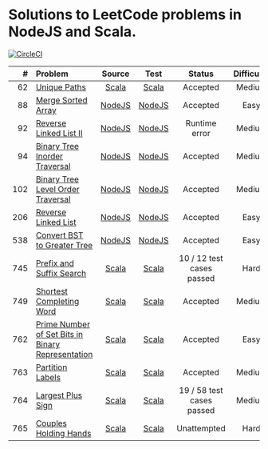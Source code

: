 # Solutions to LeetCode problems in NodeJS and Scala.

[![CircleCI](https://circleci.com/gh/aa8y/book-ctci/tree/master.svg?style=shield&circle-token=7012e3ab725c94f866647778ab0bd7be465ccdd0)](https://circleci.com/gh/aa8y/book-ctci/tree/master)

| #    | Problem  |  Source  |  Test  |  Status  |  Difficulty  |
|-----:|:---------|:--------:|:------:|:--------:|:------------:|
| 62   | [Unique Paths](https://leetcode.com/problems/unique-paths/description/) | [Scala](https://github.com/aa8y/leetcode/blob/master/scala/src/main/scala/co/aa8y/leetcode/UniquePaths.scala) | [Scala](https://github.com/aa8y/leetcode/blob/master/scala/src/test/scala/co/aa8y/leetcode/UniquePathsSpec.scala) | Accepted | Medium |
| 88   | [Merge Sorted Array](https://leetcode.com/problems/merge-sorted-array/description/) | [NodeJS](https://github.com/aa8y/leetcode/blob/master/node/src/main/mergeSortedArray.js) | [NodeJS](https://github.com/aa8y/leetcode/blob/master/node/src/test/mergeSortedArrayTest.js) | Accepted | Easy |
| 92   | [Reverse Linked List II](https://leetcode.com/problems/reverse-linked-list-ii/description/) | [NodeJS](https://github.com/aa8y/leetcode/blob/master/node/src/main/reverseLinkedList2.js) | [NodeJS](https://github.com/aa8y/leetcode/blob/master/node/src/test/reverseLinkedList2Test.js) | Runtime error | Medium |
| 94   | [Binary Tree Inorder Traversal](https://leetcode.com/problems/binary-tree-inorder-traversal/description/) | [NodeJS](https://github.com/aa8y/leetcode/blob/master/node/src/main/binaryTreeInOrderTraversal.js) | [NodeJS](https://github.com/aa8y/leetcode/blob/master/node/src/test/binaryTreeInOrderTraversalTest.js) | Accepted | Medium |
| 102  | [Binary Tree Level Order Traversal](https://leetcode.com/problems/binary-tree-level-order-traversal/description/) | [NodeJS](https://github.com/aa8y/leetcode/blob/master/node/src/main/binaryTreeLevelOrderTraversal.js) | [NodeJS](https://github.com/aa8y/leetcode/blob/master/node/src/test/binaryTreeLevelOrderTraversalTest.js) | Accepted | Medium |
| 206  | [Reverse Linked List](https://leetcode.com/problems/reverse-linked-list/description/) | [NodeJS](https://github.com/aa8y/leetcode/blob/master/node/src/main/reverseLinkedList.js) | [NodeJS](https://github.com/aa8y/leetcode/blob/master/node/src/test/reverseLinkedListTest.js) | Accepted | Easy |
| 538  | [Convert BST to Greater Tree](https://leetcode.com/problems/convert-bst-to-greater-tree/description/) | [NodeJS](https://github.com/aa8y/leetcode/blob/master/node/src/main/bstToGreaterTree.js) | [NodeJS](https://github.com/aa8y/leetcode/blob/master/node/src/test/bstToGreaterTreeTest.js) | Accepted | Easy |
| 745  | [Prefix and Suffix Search](https://leetcode.com/problems/prefix-and-suffix-search/description/) | [Scala](https://github.com/aa8y/leetcode/blob/master/scala/src/main/scala/co/aa8y/leetcode/PrefixAndSuffixSearch.scala) | [Scala](https://github.com/aa8y/leetcode/blob/master/scala/src/test/scala/co/aa8y/leetcode/PrefixAndSuffixSearchSpec.scala) | 10 / 12 test cases passed | Hard |
| 749  | [Shortest Completing Word](https://leetcode.com/problems/shortest-completing-word/description/) | [Scala](https://github.com/aa8y/leetcode/blob/master/scala/src/main/scala/co/aa8y/leetcode/ShortestCompletingWord.scala) | [Scala](https://github.com/aa8y/leetcode/blob/master/scala/src/test/scala/co/aa8y/leetcode/ShortestCompletingWordSpec.scala) | Accepted | Medium |
| 762  | [Prime Number of Set Bits in Binary Representation](https://leetcode.com/contest/weekly-contest-67/problems/prime-number-of-set-bits-in-binary-representation/) | [Scala](https://github.com/aa8y/leetcode/blob/master/scala/src/main/scala/co/aa8y/leetcode/PrimeNumberOfSetBitsInBinaryRepresentation.scala) | [Scala](https://github.com/aa8y/leetcode/blob/master/scala/src/test/scala/co/aa8y/leetcode/PrimeNumberOfSetBitsInBinaryRepresentationSpec.scala) | Accepted | Easy |
| 763  | [Partition Labels](https://leetcode.com/contest/weekly-contest-67/problems/partition-labels/) | [Scala](https://github.com/aa8y/leetcode/blob/master/scala/src/main/scala/co/aa8y/leetcode/PartitionLabels.scala) | [Scala](https://github.com/aa8y/leetcode/blob/master/scala/src/test/scala/co/aa8y/leetcode/PartitionLabelsSpec.scala) | Accepted | Medium |
| 764  | [Largest Plus Sign](https://leetcode.com/contest/weekly-contest-67/problems/largest-plus-sign/) | [Scala](https://github.com/aa8y/leetcode/blob/master/scala/src/main/scala/co/aa8y/leetcode/LargestPlusSign.scala) | [Scala](https://github.com/aa8y/leetcode/blob/master/scala/src/test/scala/co/aa8y/leetcode/LargestPlusSignSpec.scala) | 19 / 58 test cases passed | Medium |
| 765  | [Couples Holding Hands](https://leetcode.com/contest/weekly-contest-67/problems/couples-holding-hands/) | [Scala](https://github.com/aa8y/leetcode/blob/master/scala/src/main/scala/co/aa8y/leetcode/CouplesHoldingHands.scala) | [Scala](https://github.com/aa8y/leetcode/blob/master/scala/src/test/scala/co/aa8y/leetcode/CouplesHoldingHandsSpec.scala) | Unattempted | Hard |
